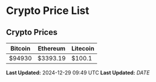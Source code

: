 # Crypto Price List

## Crypto Prices
| Bitcoin | Ethereum | Litecoin |
| ------- | -------- | -------- |
| $94930 | $3393.19 | $100.1 |
**Last Updated:** 2024-12-29 09:49 UTC
**Last Updated:** $DATE$
